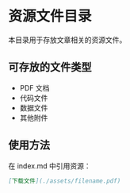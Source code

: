 # 资源文件目录

本目录用于存放文章相关的资源文件。

## 可存放的文件类型
- PDF 文档
- 代码文件
- 数据文件
- 其他附件

## 使用方法

在 index.md 中引用资源：
```markdown
[下载文件](./assets/filename.pdf)
```
